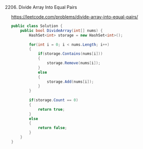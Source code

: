 2206. Divide Array Into Equal Pairs

https://leetcode.com/problems/divide-array-into-equal-pairs/

```c#
public class Solution {
    public bool DivideArray(int[] nums) {
        HashSet<int> storage = new HashSet<int>();
        
        for(int i = 0; i < nums.Length; i++)
        {
            if(storage.Contains(nums[i]))
            {
                storage.Remove(nums[i]);
            }
            else
            {
                storage.Add(nums[i]);
            }
        }
        
        if(storage.Count == 0)
        {
            return true;
        }
        else
        {
            return false;
        }
    }
}
```